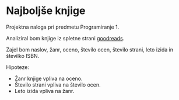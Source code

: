 # Najboljše knjige

Projektna naloga pri predmetu Programiranje 1.

Analiziral bom knjige iz spletne strani [goodreads](https://www.goodreads.com/).

Zajel bom naslov, žanr, oceno, število ocen, število strani, leto izida in številko ISBN.

Hipoteze:

* Žanr knjige vpliva na oceno.
* Število strani vpliva na število ocen.
* Leto izida vpliva na žanr.
